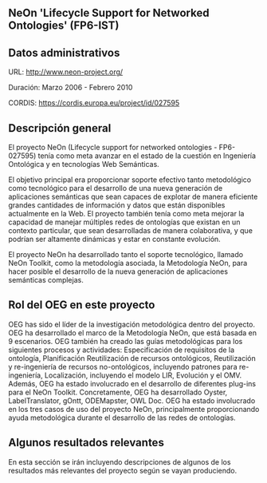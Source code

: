 ## NeOn 'Lifecycle Support for Networked Ontologies' (FP6-IST)

## Datos administrativos
URL: http://www.neon-project.org/

Duración: Marzo 2006 - Febrero 2010

CORDIS: https://cordis.europa.eu/project/id/027595

## Descripción general

El proyecto NeOn (Lifecycle support for networked ontologies - FP6-027595) tenía como meta avanzar en el estado de la cuestión en Ingeniería Ontológica y en tecnologías Web Semánticas. 

El objetivo principal era proporcionar soporte efectivo tanto metodológico como tecnológico para el desarrollo de una nueva generación de aplicaciones semánticas que sean capaces de explotar de manera eficiente grandes cantidades de información y datos que están disponibles actualmente en la Web. El proyecto también tenía como meta mejorar la capacidad de manejar múltiples redes de ontologías que existan en un contexto particular, que sean desarrolladas de manera colaborativa, y que podrían ser altamente dinámicas y estar en constante evolución. 

El proyecto NeOn ha desarrollado tanto el soporte tecnológico, llamado NeOn Toolkit, como la metodología asociada, la Metodología NeOn, para hacer posible el desarrollo de la nueva generación de aplicaciones semánticas complejas. 



## Rol del OEG en este proyecto

OEG has sido el líder de la investigación metodológica dentro del proyecto. OEG ha desarrollado el marco de la Metodología NeOn, que está basada en 9 escenarios. OEG también ha creado las guías metodológicas para los siguientes procesos y actividades: Especificación de requisitos de la ontología, Planificación Reutilización de recursos ontológicos, Reutilización y re-ingeniería de recursos no-ontológicos, incluyendo patrones para re-ingeniería, Localización, incluyendo el modelo LIR, Evolución y el OMV. Además, OEG ha estado involucrado en el desarrollo de diferentes plug-ins para el NeOn Toolkit. Concretamente, OEG ha desarrollado Oyster, LabelTranslator, gOntt, ODEMapster, OWL Doc.  OEG ha estado involucrado en los tres casos de uso del proyecto NeOn, principalmente proporcionando ayuda metodológica durante el desarrollo de las redes de ontologías.

## Algunos resultados relevantes
En esta sección se irán incluyendo descripciones de algunos de los resultados más relevantes del proyecto según se vayan produciendo.